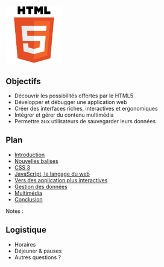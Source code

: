 # <img src="ressources/logo-html5.png" alt="HTML5" width="150"/>

<!-- .slide: class="page-title" -->



## Objectifs

- Découvrir les possibilités offertes par le HTML5
- Développer et débugger une application web
- Créer des interfaces riches, interactives et ergonomiques
- Intégrer et gérer du contenu multimédia
- Permettre aux utilisateurs de sauvegarder leurs données


## Plan

<!-- .slide: id="master-toc" class="toc" -->

- [Introduction](#/1)
- [Nouvelles balises](#/2)
- [CSS 3](#/3)
- [JavaScript, le langage du web](#/4)
- [Vers des application plus interactives](#/5)
- [Gestion des données](#/6)
- [Multimédia](#/7)
- [Conclusion](#/8)

Notes :



## Logistique

* Horaires
* Déjeuner & pauses
* Autres questions ?

<!-- .slide: class="page-questions" -->
